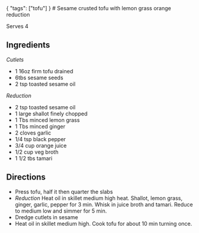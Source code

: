 <data>
{
  "tags": ["tofu"]
}

</data>
# Sesame crusted tofu with lemon grass orange reduction

Serves 4

## Ingredients
*Cutlets*

- 1 16oz firm tofu drained
- 6tbs sesame seeds
- 2 tsp toasted sesame oil

*Reduction*

- 2 tsp toasted sesame oil
- 1 large shallot finely chopped
- 1 Tbs minced lemon grass
- 1 Tbs minced ginger
- 2 cloves garlic
- 1/4 tsp black pepper
- 3/4 cup orange juice
- 1/2 cup veg broth
- 1 1/2 tbs tamari

## Directions
- Press tofu, half it then quarter the slabs
- *Reduction* Heat oil in skillet medium high heat. Shallot, lemon grass, ginger, garlic, pepper for 3 min. Whisk in juice broth and tamari. Reduce to medium low and simmer for 5 min.
- Dredge cutlets in sesame
- Heat oil in skillet medium high. Cook tofu for about 10 min turning once.

